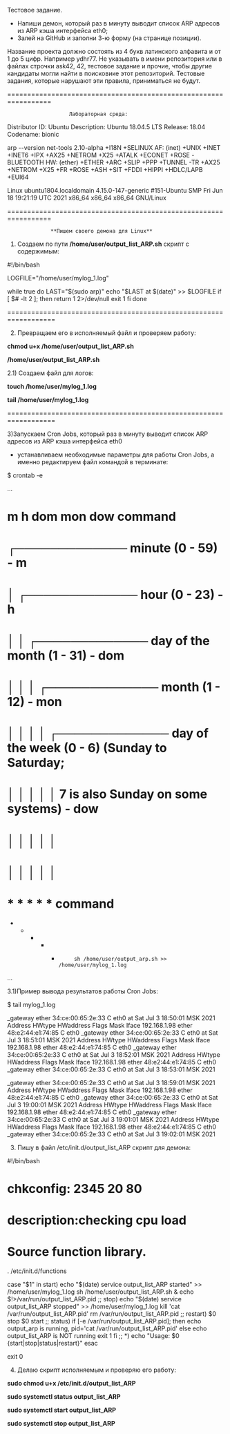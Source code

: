 Тестовое задание.

- Напиши демон, который раз в минуту выводит список ARP адресов из ARP кэша 
интерфейса eth0;
- Залей на GitHub и заполни 3-ю форму (на странице позиции).

Название проекта должно состоять из 4 букв латинского алфавита 
и от 1 до 5 цифр. Например ydhr77. Не указывать в имени 
репозитория или в файлах строчки ask42, 42, 
тестовое задание и прочие, чтобы другие кандидаты могли найти 
в поисковике этот репозиторий. Тестовые задания, которые нарушают 
эти правила, приниматься не будут.

=================================================================

                        Лабораторная среда:
Distributor ID: Ubuntu
Description:    Ubuntu 18.04.5 LTS
Release:        18.04
Codename:       bionic


arp --version
net-tools 2.10-alpha
+I18N +SELINUX
AF: (inet) +UNIX +INET +INET6 +IPX +AX25 +NETROM +X25 +ATALK +ECONET +ROSE -BLUETOOTH
HW: (ether) +ETHER +ARC +SLIP +PPP +TUNNEL -TR +AX25 +NETROM +X25 +FR +ROSE +ASH +SIT +FDDI +HIPPI +HDLC/LAPB +EUI64

Linux ubuntu1804.localdomain 4.15.0-147-generic 
#151-Ubuntu SMP Fri Jun 18 19:21:19 UTC 2021 x86_64 x86_64 x86_64 GNU/Linux


=================================================================

                  **Пишем своего демона для Linux**

1) Создаем по  пути **/home/user/output_list_ARP.sh** скрипт с содержимым:
 

#!/bin/bash

LOGFILE="/home/user/mylog_1.log"

while true
  do
    LAST="$(sudo arp)"
    echo "$LAST at $(date)" >> $LOGFILE
  if [ $# -lt 2 ]; then
    return 1 2>/dev/null
    exit 1
  fi
  done

==================================================================

2) Превращаем его в исполняемый файл и проверяем работу:

**chmod u+x /home/user/output_list_ARP.sh**

**/home/user/output_list_ARP.sh**

2.1) Создаем файл для логов:

**touch /home/user/mylog_1.log**

**tail /home/user/mylog_1.log**

==================================================================

3)Запускаем Cron Jobs, который раз в минуту выводит список ARP адресов из ARP кэша 
интерфейса eth0 
- устанавливаем необходимые параметры для работы Cron Jobs, а  именно редактируем файл командой в терминате:

$ crontab -e

...
# m  h  dom mon dow   command

# ┌───────────── minute (0 - 59) - m
# │ ┌───────────── hour (0 - 23) - h
# │ │ ┌───────────── day of the month (1 - 31) - dom
# │ │ │ ┌───────────── month (1 - 12) - mon
# │ │ │ │ ┌───────────── day of the week (0 - 6) (Sunday to Saturday; 
# │ │ │ │ │                                   7 is also Sunday on some systems) - dow
# │ │ │ │ │
# │ │ │ │ │
# * * * * *          command

  * * * * *          sh /home/user/output_arp.sh >> /home/user/mylog_1.log

...

3.1)Пример вывода результатов работы Cron Jobs:

$ tail mylog_1.log


_gateway                 ether   34:ce:00:65:2e:33   C                     eth0 at Sat Jul  3 18:50:01 MSK 2021
Address                  HWtype  HWaddress           Flags Mask            Iface
192.168.1.98             ether   48:e2:44:e1:74:85   C                     eth0
_gateway                 ether   34:ce:00:65:2e:33   C                     eth0 at Sat Jul  3 18:51:01 MSK 2021
Address                  HWtype  HWaddress           Flags Mask            Iface
192.168.1.98             ether   48:e2:44:e1:74:85   C                     eth0
_gateway                 ether   34:ce:00:65:2e:33   C                     eth0 at Sat Jul  3 18:52:01 MSK 2021
Address                  HWtype  HWaddress           Flags Mask            Iface
192.168.1.98             ether   48:e2:44:e1:74:85   C                     eth0
_gateway                 ether   34:ce:00:65:2e:33   C                     eth0 at Sat Jul  3 18:53:01 MSK 2021



_gateway                 ether   34:ce:00:65:2e:33   C                     eth0 at Sat Jul  3 18:59:01 MSK 2021
Address                  HWtype  HWaddress           Flags Mask            Iface
192.168.1.98             ether   48:e2:44:e1:74:85   C                     eth0
_gateway                 ether   34:ce:00:65:2e:33   C                     eth0 at Sat Jul  3 19:00:01 MSK 2021
Address                  HWtype  HWaddress           Flags Mask            Iface
192.168.1.98             ether   48:e2:44:e1:74:85   C                     eth0
_gateway                 ether   34:ce:00:65:2e:33   C                     eth0 at Sat Jul  3 19:01:01 MSK 2021
Address                  HWtype  HWaddress           Flags Mask            Iface
192.168.1.98             ether   48:e2:44:e1:74:85   C                     eth0
_gateway                 ether   34:ce:00:65:2e:33   C                     eth0 at Sat Jul  3 19:02:01 MSK 2021




3) Пишу в файл /etc/init.d/output_list_ARP скрипт для демона:

#!/bin/bash

# chkconfig: 2345 20 80
# description:checking cpu load
# Source function library.
. /etc/init.d/functions

case "$1" in
start)
 echo "$(date) service output_list_ARP started" >> /home/user/mylog_1.log
 sh /home/user/output_list_ARP.sh &
 echo $!>/var/run/output_list_ARP.pid
 ;;
stop)
 echo "$(date) service output_list_ARP stopped" >> /home/user/mylog_1.log
 kill 'cat /var/run/output_list_ARP.pid'
 rm /var/run/output_list_ARP.pid
 ;;
restart)
 $0 stop
 $0 start
 ;;
status)
 if [-e /var/run/output_list_ARP.pid]; then
  echo output_arp is running, pid='cat /var/run/output_list_ARP.pid'
 else
  echo output_list_ARP is NOT running
  exit 1
 fi
 ;;
*)
 echo "Usage: $0 {start|stop|status|restart}"
esac

exit 0


4) Делаю скрипт исполняемым и проверяю его работу:

**sudo chmod u+x /etc/init.d/output_list_ARP**

**sudo systemctl status output_list_ARP**

**sudo systemctl start output_list_ARP**

**sudo systemctl stop output_list_ARP**
